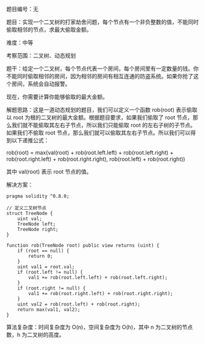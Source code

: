 题目编号：无

题目：实现一个二叉树的打家劫舍问题，每个节点有一个非负整数的值，不能同时偷取相邻的节点，求最大偷取金额。

难度：中等

考察范围：二叉树、动态规划

题干：给定一个二叉树，每个节点代表一个房间，每个房间里有一定数量的钱。你不能同时偷取相邻的房间，因为相邻的房间有相互连通的防盗系统。如果你抢了这个房间，系统会自动报警。

现在，你需要计算你能够偷取的最大金额。

解题思路：这是一道动态规划的题目，我们可以定义一个函数 rob(root) 表示偷取以 root 为根的二叉树的最大金额。根据题目要求，如果我们偷取了 root 节点，那么我们就不能偷取其左右子节点，所以我们只能偷取 root 的左右子树的子节点。如果我们不偷取 root 节点，那么我们就可以偷取其左右子节点。所以我们可以得到以下递推公式：

rob(root) = max(val(root) + rob(root.left.left) + rob(root.left.right) + rob(root.right.left) + rob(root.right.right), rob(root.left) + rob(root.right))

其中 val(root) 表示 root 节点的值。

解决方案：

```
pragma solidity ^0.8.0;

// 定义二叉树节点
struct TreeNode {
    uint val;
    TreeNode left;
    TreeNode right;
}

function rob(TreeNode root) public view returns (uint) {
    if (root == null) {
        return 0;
    }
    uint val1 = root.val;
    if (root.left != null) {
        val1 += rob(root.left.left) + rob(root.left.right);
    }
    if (root.right != null) {
        val1 += rob(root.right.left) + rob(root.right.right);
    }
    uint val2 = rob(root.left) + rob(root.right);
    return max(val1, val2);
}
```

算法复杂度：时间复杂度为 O(n)，空间复杂度为 O(h)，其中 n 为二叉树的节点数，h 为二叉树的高度。